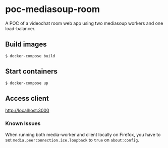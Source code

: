 # poc-mediasoup-room

A POC of a videochat room web app using two mediasoup workers and one load-balancer.

## Build images

```
$ docker-compose build
```

## Start containers

```
$ docker-compose up
```

## Access client

<http://localhost:3000>

### Known Issues

When running both media-worker and client locally on Firefox, you have to set `media.peerconnection.ice.loopback` to `true` on `about:config`.

